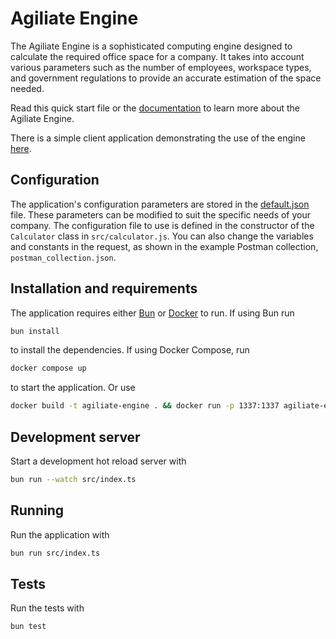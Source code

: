 # Agiliate Engine
The Agiliate Engine is a sophisticated computing engine designed to calculate the required office space for a company. It takes into account various parameters such as the number of employees, workspace types, and government regulations to provide an accurate estimation of the space needed.

Read this quick start file or the [documentation](./docs/index.md) to learn more about the Agiliate Engine.

There is a simple client application demonstrating the use of the engine [here](https://linkarkitektur.github.io/agiliate-engine-client/).

## Configuration
The application's configuration parameters are stored in the [default.json](../src/config/default.json) file. These parameters can be modified to suit the specific needs of your company. The configuration file to use is defined in the constructor of the `Calculator` class in `src/calculator.js`. You can also change the variables and constants in the request, as shown in the example Postman collection, `postman_collection.json`.

## Installation and requirements
The application requires either [Bun](https://bun.sh/) or [Docker](https://www.docker.com/) to run. If using Bun run

```bash
bun install
```

to install the dependencies. If using Docker Compose, run

```bash
docker compose up
```

to start the application. Or use

```bash
docker build -t agiliate-engine . && docker run -p 1337:1337 agiliate-engine
```

## Development server
Start a development hot reload server with

```bash
bun run --watch src/index.ts
```

## Running
Run the application with

```bash
bun run src/index.ts
```

## Tests
Run the tests with

```bash
bun test
```
